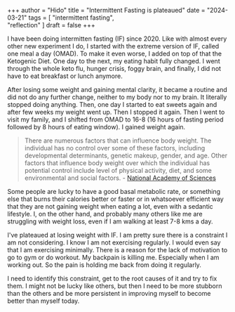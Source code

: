 +++
author = "Hido"
title = "Intermittent Fasting is plateaued"
date = "2024-03-21"
tags = [
  "intermittent fasting",   
  "reflection"
]
draft = false
+++

I have been doing intermitten fasting (IF) since 2020. Like with almost every other new experiment I do, I started with the extreme version of IF, called one meal a day (OMAD). To make it even worse, I added on top of that the Ketogenic Diet. One day to the next, my eating habit fully changed. I went through the whole keto flu, hunger crisis, foggy brain, and finally, I did not have to eat breakfast or lunch anymore.

After losing some weight and gaining mental clarity, it became a routine and did not do any further change, neither to my body nor to my brain. It literally stopped doing anything. Then, one day I started to eat sweets again and after few weeks my weight went up. Then I stopped it again. Then I went to visit my family, and I shifted from OMAD to 16-8 (16 hours of fasting period followed by 8 hours of eating window). I gained weight again. 

> There are numerous factors that can influence body weight. The individual has no control over some of these factors, including developmental determinants, genetic makeup, gender, and age. Other factors that influence body weight over which the individual has potential control include level of physical activity, diet, and some environmental and social factors. - [National Academy of Sciences](https://www.ncbi.nlm.nih.gov/books/NBK221834/)

Some people are lucky to have a good basal metabolic rate, or something else that burns their calories better or faster or in whatsoever efficient way that they are not gaining weight when eating a lot, even with a sedantic lifestyle. I, on the other hand, and probably many others like me are struggling with weight loss, even if I am walking at least 7-8 kms a day.

I've plateaued at losing weight with IF. I am pretty sure there is a constraint I am not considering. I know I am not exercising regularly. I would even say that I am exercising minimally. There is a reason for the lack of motivation to go to gym or do workout. My backpain is killing me. Especially when I am working out. So the pain is holding me back from doing it regularly. 

I need to identify this constraint, get to the root causes of it and try to fix them. I might not be lucky like others, but then I need to be more stubborn than the others and be more persistent in improving myself to become better than myself today.

